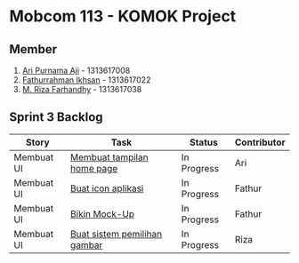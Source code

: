 # Mobcom 113 - KOMOK Project

## Member
1. [Ari Purnama Aji](https://github.com/AriPurnamaAji) - 1313617008
2. [Fathurrahman Ikhsan](https://github.com/rubischoco) - 1313617022
3. [M. Riza Farhandhy](https://github.com/MRizaF) - 1313617038

## Sprint 3 Backlog

| Story | Task | Status | Contributor |
|-------|------|--------|-------------|
| Membuat UI | [Membuat tampilan home page](https://github.com/rubischoco/KOMOKProject/issues/3) | In Progress | Ari |
| Membuat UI | [Buat icon aplikasi](https://github.com/rubischoco/KOMOKProject/issues/9) | In Progress | Fathur |
| Membuat UI | [Bikin Mock-Up](https://github.com/rubischoco/KOMOKProject/issues/2) | In Progress | Fathur |
| Membuat UI | [Buat sistem pemilihan gambar](https://github.com/rubischoco/KOMOKProject/issues/8) | In Progress | Riza |

